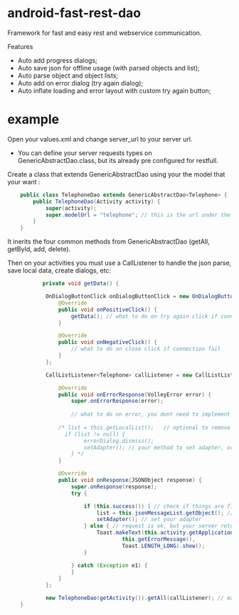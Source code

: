 # android-fast-rest-dao

Framework for fast and easy rest and webservice communication.


Features
- Auto add progress dialogs;
- Auto save json for offline usage (with parsed objects and list);
- Auto parse object and object lists;
- Auto add on error dialog (try again dialog);
- Auto inflate loading and error layout with custom try again button;

# example

Open your values.xml and change server_url to your server url.

- You can define your server requests types on GenericAbstractDao.class, but its already pre configured for restfull.

Create a class that extends GenericAbstractDao using your the model that your want :

```java
    public class TelephoneDao extends GenericAbstractDao<Telephone> {
        public TelephoneDao(Activity activity) {
            super(activity);
            super.modelUrl = "telephone"; // this is the url under the domain for telephone object
        }
    }
```
    
    
It inerits the four common methods from GenericAbstractDao (getAll, getById, add, delete).
    
    


Then on your activities you must use a CallListener to handle the json parse, save local data, create dialogs, etc:
    
```java
           private void getData() {

            OnDialogButtonClick onDialogButtonClick = new OnDialogButtonClick() {
                @Override
                public void onPositiveClick() {
                    getData(); // what to do on try again click if connection fail, usually try again
                }

                @Override
                public void onNegativeClick() {
                    // what to do on close click if connection fail
                }
            };

            CallListListener<Telephone> callListener = new CallListListener<Telephone>(this, Telephone.class, "Message to show on dialog", onDialogButtonClick, true, null) {

                @Override
                public void onErrorResponse(VolleyError error) {
                    super.onErrorResponse(error);
                    
                    // what to do on error, you dont need to implement
                    
                /* list = this.getLocalList();   // optional to remove error dialog and populate from data downloaded before
                  if (list != null) { 
                        errorDialog.dismiss();
                        setAdapter(); // your method to set adapter, or what you want
                    } */
                }

                @Override
                public void onResponse(JSONObject response) {
                    super.onResponse(response);
                    try {

                        if (this.success()) { // check if things are fine
                            list = this.jsonMessageList.getObject(); // get the parsed list and add it to the activity list
                            setAdapter(); // set your adapter
                        } else { // request is ok, but your server returned an error or not found
                            Toast.makeText(this.activity.getApplicationContext(),
                                    this.getErrorMessage(),
                                    Toast.LENGTH_LONG).show();
                        }

                    } catch (Exception e1) {
                    }
                }
            };

            new TelephoneDao(getActivity()).getAll(callListener); // make the call
    }
```
